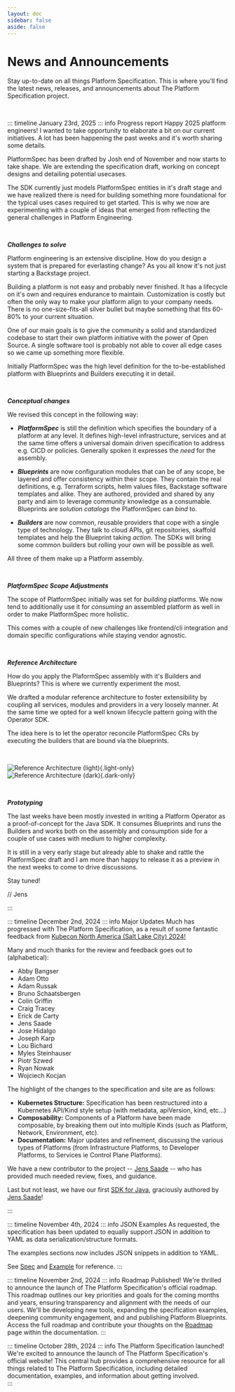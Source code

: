 ```yaml
---
layout: doc
sidebar: false
aside: false
---
```


# News and Announcements

Stay up-to-date on all things Platform Specification.  This is where you'll find the latest news, releases, and announcements about The Platform Specification project.

<p>&nbsp;</p>

::: timeline January 23rd, 2025
::: info Progress report
Happy 2025 platform engineers! I wanted to take opportunity to elaborate a bit on our current initiatives.
A lot has been happening the past weeks and it's worth sharing some details. 

PlatformSpec has been drafted by Josh end of November and now starts to take shape. We are extending the specification draft, working on concept designs and detailing potential usecases. 

The SDK currently just models PlatformSpec entities in it's draft stage and we have realized there is need for building something more foundational for the typical uses cases required to get started. This is why we now are experimenting with a couple of ideas that emerged from reflecting the general challenges in Platform Engineering. 

<p>&nbsp;</p>

***Challenges to solve***

Platform engineering is an extensive discipline. How do you design a system that is prepared for everlasting change?
As you all know it's not just starting a Backstage project.

Building a platform is not easy and probably never finished. It has a lifecycle on it's own and requires endurance to maintain. Customization is costly but often the only way to make your platform align to your company needs. There is no one-size-fits-all silver bullet but maybe something that fits 60-80% to your current situation.

One of our main goals is to give the community a solid and standardized codebase to start their own platform initiative with the power of Open Source. A single software tool is probably not able to cover all edge cases so we came up something more flexible.

Initially PlatformSpec was the high level definition for the to-be-established platform with Blueprints and Builders executing it in detail.

<p>&nbsp;</p>

***Conceptual changes***

We revised this concept in the following way: 

* ***PlatformSpec*** is still the definition which specifies the boundary of a platform at any level. It defines high-level infrastructure, services and at the same time offers a universal domain driven specification to address e.g. CICD or policies. Generally spoken it expresses the _need_ for the assembly.

* ***Blueprints*** are now configuration modules that can be of any scope, be layered and offer consistency within their scope. They contain the real definitions, e.g. Terraform scripts, helm values files, Backstage software templates and alike. They are authored, provided and shared by any party and aim to leverage community knowledge as a consumable. Blueprints are _solution  catalogs_ the PlatformSpec can _bind_ to. 

* ***Builders*** are now common, reusable providers that cope with a single type of technology. They talk to cloud APIs, git repositories, skaffold templates and help the Blueprint taking _action_. 
The SDKs will bring some common builders but rolling your own will be possible as well.

All three of them make up a Platform assembly.

<p>&nbsp;</p>

***PlatformSpec Scope Adjustments***

The scope of PlatformSpec initially was set for _building_ platforms. We now tend to additionally use it for _consuming_ an assembled platform as well in order to make PlatformSpec more holistic.

This comes with a couple of new challenges like frontend/cli integration and domain specific configurations while staying vendor agnostic. 


<p>&nbsp;</p>

***Reference Architecture***

How do you apply the PlaformSpec assembly with it's Builders and Blueprints? 
This is where we currently experiment the most.  

We drafted a modular reference architecture to foster extensibility by coupling all services, modules and providers in a very loosely manner. At the same time we opted for a well known lifecycle pattern going with the Operator SDK. 

The idea here is to let the operator reconcile PlatformSpec CRs by executing the builders that are bound via the blueprints.


<p>&nbsp;</p>

![Reference Architecture (light)](./arch8-light.png){.light-only}
![Reference Architecture (dark)](./arch8.svg){.dark-only}

<p>&nbsp;</p>

***Prototyping***



The last weeks have been mostly invested in writing a Platform Operator as a proof-of-concept for the Java SDK. It consumes Blueprints and runs the Builders and works both on the assembly and consumption side for a couple of use cases with medium to higher complexity.  

It is still in a very early stage but already able to shake and rattle the PlatformSpec draft and I am more than happy to release it as a preview in the next weeks to come to drive discussions. 

Stay tuned!

// Jens

:::

::: timeline December 2nd, 2024
::: info Major Updates
Much has progressed with The Platform Specification, as a result of some fantastic feedback from [Kubecon North America (Salt Lake City) 2024!](https://events.linuxfoundation.org/kubecon-cloudnativecon-north-america/)

Many and much thanks for the review and feedback goes out to (alphabetical):

  - Abby Bangser
  - Adam Otto
  - Adam Russak
  - Bruno Schaatsbergen
  - Colin Griffin
  - Craig Tracey
  - Erick de Carty
  - Jens Saade
  - Jose Hidalgo
  - Joseph Karp
  - Lou Bichard
  - Myles Steinhauser
  - Piotr Szwed
  - Ryan Nowak
  - Wojciech Kocjan

The highlight of the changes to the specification and site are as follows:

  * **Kubernetes Structure:**  Specification has been restructured into a Kubernetes API/Kind style setup (with metadata, apiVersion, kind, etc...)
  * **Composability:**  Components of a Platform have been made composable, by breaking them out into multiple Kinds (such as Platform, Network, Environment, etc).
  * **Documentation:**  Major updates and refinement, discussing the various types of Platforms (from Infrastructure Platforms, to Developer Platforms, to Services ie Control Plane Platforms).

We have a new contributor to the project -- [Jens Saade](https://github.com/jenssaade) -- who has provided much needed review, fixes, and guidance.

Last but not least, we have our first [SDK for Java](https://github.com/verticle-io/platformspec-model-java), graciously authored by [Jens Saade](https://github.com/jenssaade)!

:::

::: timeline November 4th, 2024
::: info JSON Examples
As requested, the specification has been updated to equally support JSON in addition to YAML as data serialization/structure formats.

The examples sections now includes JSON snippets in addition to YAML.

See [Spec](docs/spec/spec) and [Example](docs/spec/example) for reference.
:::

::: timeline November 2nd, 2024
::: info Roadmap Published!
We're thrilled to announce the launch of The Platform Specification's official roadmap.  This roadmap outlines our key priorities and goals for the coming months and years, ensuring transparency and alignment with the needs of our users.  We'll be developing new tools, expanding the specification examples, deepening community engagement, and and publishing Platform Blueprints.  Access the full roadmap and contribute your thoughts on the [Roadmap](docs/project/roadmap) page within the documentation.
:::

::: timeline October 28th, 2024
::: info The Platform Specification launched!
We're excited to announce the launch of The Platform Specification's official website! This central hub provides a comprehensive resource for all things related to The Platform Specification, including detailed documentation, examples, and information about getting involved.  
:::
